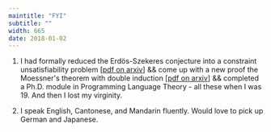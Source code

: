 ```yaml
---
maintitle: "FYI"
subtitle: ""
width: 665
date: 2018-01-02
---
```

1. I had formally reduced the Erdös-Szekeres conjecture into a constraint unsatisfiability problem [[pdf on arxiv](https://arxiv.org/abs/1511.02334)] && come up with a new proof the Moessner's theorem with double induction [[pdf on arxiv](https://arxiv.org/abs/1602.01903)] && completed a Ph.D. module in Programming Language Theory - all these when I was 19. And then I lost my virginity.

2. I speak English, Cantonese, and Mandarin fluently. Would love to pick up German and Japanese.
